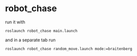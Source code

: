 # robot_chase

run it with 
```
roslaunch robot_chase main.launch
```
and in a separate tab run 
```
roslaunch robot_chase random_move.launch mode:=braitenberg
```
